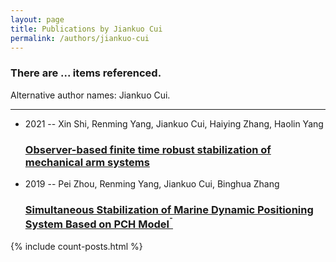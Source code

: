 ```yaml
---
layout: page
title: Publications by Jiankuo Cui
permalink: /authors/jiankuo-cui
---
```


<h3 id="number-posts">There are ... items referenced.</h3>
<p id='info-authors'>Alternative author names: Jiankuo Cui.</p>
<hr />
<ul class="post-list">
<li><span class='post-meta'>2021 -- Xin Shi, Renming Yang, Jiankuo Cui, Haiying Zhang, Haolin Yang</span><h3><a class='post-link' href="{{ site.baseurl }}/observer-based-finite-time-robust-stabilization-of-mechanical-arm-systems">Observer-based finite time robust stabilization of mechanical arm systems</a></h3></li>
<li><span class='post-meta'>2019 -- Pei Zhou, Renming Yang, Jiankuo Cui, Binghua Zhang</span><h3><a class='post-link' href="{{ site.baseurl }}/simultaneous-stabilization-of-marine-dynamic-positioning-system-based-on-pch-model-sup-sup">Simultaneous Stabilization of Marine Dynamic Positioning System Based on PCH Model<sup>¯</sup></a></h3></li>

</ul>
{% include count-posts.html %}
